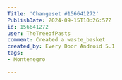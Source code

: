```yaml
---
Title: 'Changeset #156641272'
PublishDate: 2024-09-15T10:26:57Z
id: 156641272
user: TheTreeofPasts
comment: Created a waste_basket
created_by: Every Door Android 5.1
tags:
- Montenegro

---
```

